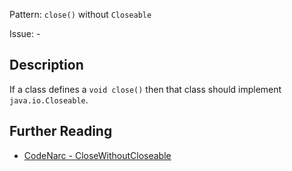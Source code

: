 Pattern: `close()` without `Closeable`

Issue: -

## Description

If a class defines a `void close()` then that class should implement `java.io.Closeable`.

## Further Reading

* [CodeNarc - CloseWithoutCloseable](http://codenarc.sourceforge.net/codenarc-rules-design.html#CloseWithoutCloseable)